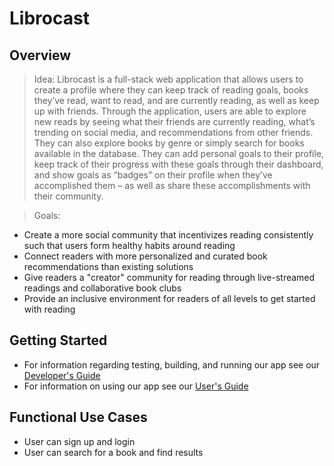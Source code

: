 # Librocast

## Overview
> Idea: 
Librocast is a full-stack web application that allows users to create a profile where they can keep track of reading goals, books they’ve read, want to read, and are currently reading, as well as keep up with friends. Through the application, users are able to explore new reads by seeing what their friends are currently reading, what’s trending on social media, and recommendations from other friends. They can also explore books by genre or simply search for books available in the database. They can add personal goals to their profile, keep track of their progress with these goals through their dashboard, and show goals as “badges” on their profile when they’ve accomplished them – as well as share these accomplishments with their community.


> Goals:
- Create a more social community that incentivizes reading consistently such that users form healthy habits around reading
- Connect readers with more personalized and curated book recommendations than existing solutions
- Give readers a "creator" community for reading through live-streamed readings and collaborative book clubs
- Provide an inclusive environment for readers of all levels to get started with reading


## Getting Started
* For information regarding testing, building, and running our app see our  [Developer's Guide](./documentation/developer_documentation.md)
* For information on using our app see our [User's Guide](./documentation/user_documentation.md)

## Functional Use Cases
* User can sign up and login
* User can search for a book and find results

